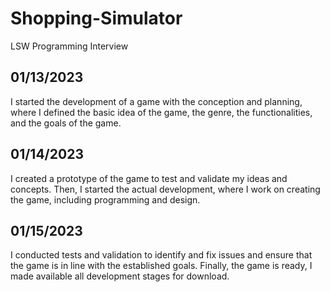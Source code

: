 # Shopping-Simulator
LSW Programming Interview

## 01/13/2023
I started the development of a game with the conception and planning, where I defined the basic idea of the game, the genre, the functionalities, and the goals of the game.

## 01/14/2023
I created a prototype of the game to test and validate my ideas and concepts. Then, I started the actual development, where I work on creating the game, including programming and design.

## 01/15/2023
I conducted tests and validation to identify and fix issues and ensure that the game is in line with the established goals. Finally, the game is ready, I made available all development stages for download.
